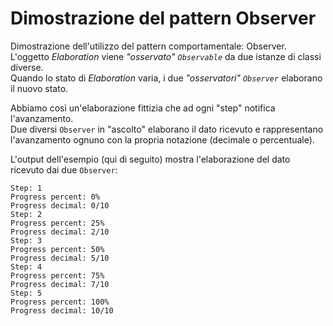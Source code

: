 # Dimostrazione del pattern Observer

Dimostrazione dell'utilizzo del pattern comportamentale: Observer.<br/>
L'oggetto <i>Elaboration</i> viene <i>"osservato" <code>Observable</code></i> da due
istanze di classi diverse.<br/>Quando lo stato di <i>Elaboration</i> varia, i due
<i>"osservatori" <code>Observer</code></i> elaborano il nuovo stato.
<p>
Abbiamo così un'elaborazione fittizia che ad ogni "step" notifica l'avanzamento.<br/>
Due diversi <code>Observer</code> in "ascolto" elaborano il dato ricevuto e rappresentano l'avanzamento ognuno con la propria notazione (decimale o percentuale).
</p>
<p>
L'output dell'esempio (qui di seguito) mostra l'elaborazione del dato ricevuto dai due <code>Observer</code>:

<pre><code>Step: 1
Progress percent: 0%
Progress decimal: 0/10
Step: 2
Progress percent: 25%
Progress decimal: 2/10
Step: 3
Progress percent: 50%
Progress decimal: 5/10
Step: 4
Progress percent: 75%
Progress decimal: 7/10
Step: 5
Progress percent: 100%
Progress decimal: 10/10
</code></pre>
